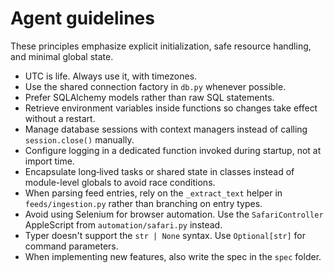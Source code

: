 # Agent guidelines

These principles emphasize explicit initialization, safe resource handling, and minimal global state.

- UTC is life. Always use it, with timezones.
- Use the shared connection factory in `db.py` whenever possible.
- Prefer SQLAlchemy models rather than raw SQL statements.
- Retrieve environment variables inside functions so changes take effect without a restart.
- Manage database sessions with context managers instead of calling `session.close()` manually.
- Configure logging in a dedicated function invoked during startup, not at import time.
- Encapsulate long‑lived tasks or shared state in classes instead of module-level globals to avoid race conditions.
- When parsing feed entries, rely on the `_extract_text` helper in `feeds/ingestion.py` rather than branching on entry types.
- Avoid using Selenium for browser automation. Use the `SafariController`
  AppleScript from `automation/safari.py` instead.
- Typer doesn't support the ``str | None`` syntax. Use ``Optional[str]`` for
  command parameters.
- When implementing new features, also write the spec in the `spec` folder.
